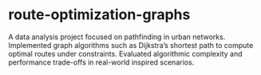 # route-optimization-graphs
A data analysis project focused on pathfinding in urban networks. Implemented graph algorithms such as Dijkstra’s shortest path to compute optimal routes under constraints. Evaluated algorithmic complexity and performance trade-offs in real-world inspired scenarios.
